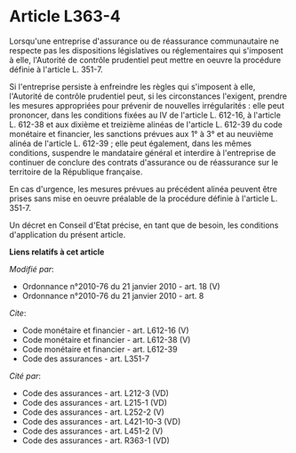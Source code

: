 # Article L363-4

Lorsqu'une entreprise d'assurance ou de réassurance communautaire ne respecte pas les dispositions législatives ou
réglementaires qui s'imposent à elle, l'Autorité de contrôle prudentiel peut mettre en oeuvre la procédure définie à
l'article L. 351-7. 

Si l'entreprise persiste à enfreindre les règles qui s'imposent à elle, l'Autorité de contrôle prudentiel peut, si les
circonstances l'exigent, prendre les mesures appropriées pour prévenir de nouvelles irrégularités : elle peut prononcer, dans
les conditions fixées au IV de l'article L. 612-16, à l'article L. 612-38 et aux dixième et treizième alinéas de l'article L.
612-39 du code monétaire et financier, les sanctions prévues aux 1° à 3° et au neuvième alinéa de l'article L. 612-39 ; elle
peut également, dans les mêmes conditions, suspendre le mandataire général et interdire à l'entreprise de continuer de
conclure des contrats d'assurance ou de réassurance sur le territoire de la République française. 

En cas d'urgence, les mesures prévues au précédent alinéa peuvent être prises sans mise en oeuvre préalable de la procédure
définie à l'article L. 351-7. 

Un décret en Conseil d'Etat précise, en tant que de besoin, les conditions d'application du présent article.

**Liens relatifs à cet article**

_Modifié par_:

  - Ordonnance n°2010-76 du 21 janvier 2010 - art. 18 (V)
  - Ordonnance n°2010-76 du 21 janvier 2010 - art. 8

_Cite_:

  - Code monétaire et financier - art. L612-16 (V)
  - Code monétaire et financier - art. L612-38 (V)
  - Code monétaire et financier - art. L612-39
  - Code des assurances - art. L351-7

_Cité par_:

  - Code des assurances - art. L212-3 (VD)
  - Code des assurances - art. L215-1 (VD)
  - Code des assurances - art. L252-2 (V)
  - Code des assurances - art. L421-10-3 (VD)
  - Code des assurances - art. L451-2 (V)
  - Code des assurances - art. R363-1 (VD)

